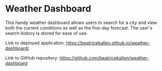 # Weather Dashboard

This handy weather dashboard allows users to search for a city and view both the current conditions as well as the five-day forecast. The user's search history is stored for ease of use.

Link to deployed application: https://beatricekallen.github.io/weather-dashboard/

Link to GitHub repository: https://github.com/beatricekallen/weather-dashboard
